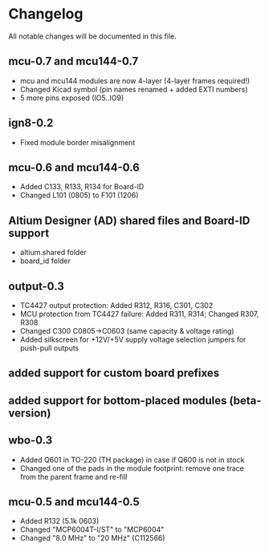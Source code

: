 # Changelog

All notable changes will be documented in this file.

## mcu-0.7 and mcu144-0.7
  - mcu and mcu144 modules are now 4-layer (4-layer frames required!)
  - Changed Kicad symbol (pin names renamed + added EXTI numbers)
  - 5 more pins exposed (IO5..IO9)

## ign8-0.2
  - Fixed module border misalignment

## mcu-0.6 and mcu144-0.6
  - Added C133, R133, R134 for Board-ID
  - Changed L101 (0805) to F101 (1206)

## Altium Designer (AD) shared files and Board-ID support
  - altium.shared folder
  - board_id folder

## output-0.3
  - TC4427 output protection: Added R312, R316, C301, C302
  - MCU protection from TC4427 failure: Added R311, R314; Changed R307, R308
  - Changed C300 C0805->C0603 (same capacity & voltage rating)
  - Added silkscreen for +12V/+5V supply voltage selection jumpers for push-pull outputs

## added support for custom board prefixes

## added support for bottom-placed modules (beta-version)

## wbo-0.3
  - Added Q601 in TO-220 (TH package) in case if Q600 is not in stock
  - Changed one of the pads in the module footprint: remove one trace from the parent frame and re-fill

## mcu-0.5 and mcu144-0.5
 - Added R132 (5.1k 0603)
 - Changed "MCP6004T-I/ST" to "MCP6004"
 - Changed "8.0 MHz" to "20 MHz" (C112566)
